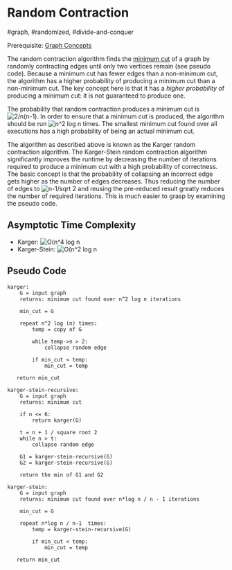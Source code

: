 # Random Contraction
#graph, #randomized, #divide-and-conquer

Prerequisite: [Graph Concepts](../graph_concepts)

The random contraction algorithm finds the [minimum
cut](../graph_concepts/README.md#minimum-cut) of a graph by randomly contracting
edges until only two vertices remain (see pseudo code).  Because a minimum cut
has fewer edges than a non-minimum cut, the algorithm has a higher probability
of producing a minimum cut than a non-minimum cut. The key concept here is that
it has a *higher probability* of producing a minimum cut: it is not guaranteed
to produce one.

The probability that random contraction produces a minimum cut is
![2/n(n-1)](https://latex.codecogs.com/gif.latex?\frac{2}{n(n-1)}). In order to
ensure that a minimum cut is produced, the algorithm should be run ![n^2 log
n](https://latex.codecogs.com/gif.latex?n^2&space;\log&space;n) times. The
smallest minimum cut found over all executions  has a high probability of being
an actual minimum cut.

The algorithm as described above is known as the Karger random contraction
algorithm. The Karger-Stein random contraction algorithm significantly improves
the runtime by decreasing the number of iterations required to produce a minimum
cut with a high probability of correctness. The basic concept is that the
probability of collapsing an incorrect edge gets higher as the number of edges
decreases. Thus reducing the number of edges to ![n-1/sqrt
2](https://latex.codecogs.com/gif.latex?\frac{n&plus;1}{\sqrt&space;2}) and
reusing the pre-reduced result greatly reduces the number of required
iterations. This is much easier to grasp by examining the pseudo code.

## Asymptotic Time Complexity

* Karger: ![O(n^4 log n](https://latex.codecogs.com/gif.latex?O(n^4&space;\log&space;n))
* Karger-Stein: ![O(n^2 log n](https://latex.codecogs.com/gif.latex?O(n^2&space;\log&space;n))

## Pseudo Code

``` pseudo
karger:
    G = input graph
    returns: minimum cut found over n^2 log n iterations

    min_cut = G

    repeat n^2 log (n) times:
        temp = copy of G

        while temp->n > 2:
            collapse random edge

        if min_cut < temp:
            min_cut = temp

   return min_cut

karger-stein-recursive:
    G = input graph
    returns: minimum cut

    if n <= 6:
        return karger(G)

    t = n + 1 / square root 2
    while n > t:
        collapse random edge

    G1 = karger-stein-recursive(G)
    G2 = karger-stein-recursive(G)

    return the min of G1 and G2

karger-stein:
    G = input graph
    returns: minimum cut found over n*log n / n - 1 iterations

    min_cut = G

    repeat n*log n / n-1  times:
        temp = karger-stein-recursive(G)

        if min_cut < temp:
            min_cut = temp

   return min_cut
```

